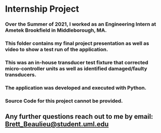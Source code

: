 # Internship Project
### Over the Summer of 2021, I worked as an Engineering Intern at Ametek Brookfield in Middleborough, MA. 
### This folder contains my final project presentation as well as video to show a test run of the application.
### This was an in-house transducer test fixture that corrected micro-controller units as well as identified damaged/faulty transducers.
### The application was developed and executed with Python.

### Source Code for this project cannot be provided.

## Any further questions reach out to me by email: Brett_Beaulieu@student.uml.edu
